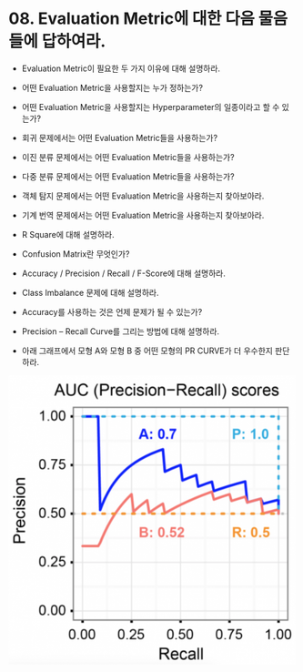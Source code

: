 # 08. Evaluation Metric에 대한 다음 물음들에 답하여라. 

- Evaluation Metric이 필요한 두 가지 이유에 대해 설명하라.
- 어떤 Evaluation Metric을 사용할지는 누가 정하는가?
- 어떤 Evaluation Metric을 사용할지는 Hyperparameter의 일종이라고 할 수 있는가?

- 회귀 문제에서는 어떤 Evaluation Metric들을 사용하는가?
- 이진 분류 문제에서는 어떤 Evaluation Metric들을 사용하는가?
- 다중 분류 문제에서는 어떤 Evaluation Metric들을 사용하는가?
- 객체 탐지 문제에서는 어떤 Evaluation Metric을 사용하는지 찾아보아라.
- 기계 번역 문제에서는 어떤 Evaluation Metric을 사용하는지 찾아보아라.

- R Square에 대해 설명하라.
- Confusion Matrix란 무엇인가?
- Accuracy / Precision / Recall / F-Score에 대해 설명하라.
- Class Imbalance 문제에 대해 설명하라.
- Accuracy를 사용하는 것은 언제 문제가 될 수 있는가?
- Precision – Recall Curve를 그리는 방법에 대해 설명하라.
- 아래 그래프에서 모형 A와 모형 B 중 어떤 모형의 PR CURVE가 더 우수한지 판단하라.

![](../images/ml-questions-01-08.png)